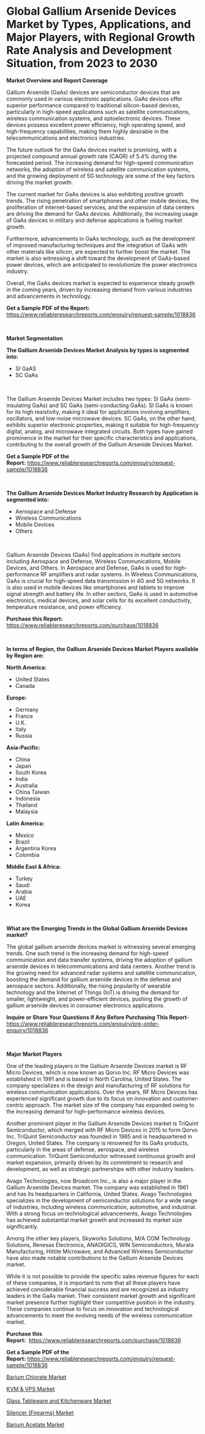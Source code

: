 <p><h1>Global Gallium Arsenide Devices Market by Types, Applications, and Major Players, with Regional Growth Rate Analysis and Development Situation, from 2023 to 2030</h1></p><p><strong>Market Overview and Report Coverage</strong></p>
<p><p>Gallium Arsenide (GaAs) devices are semiconductor devices that are commonly used in various electronic applications. GaAs devices offer superior performance compared to traditional silicon-based devices, particularly in high-speed applications such as satellite communications, wireless communication systems, and optoelectronic devices. These devices possess excellent power efficiency, high operating speed, and high-frequency capabilities, making them highly desirable in the telecommunications and electronics industries.</p><p>The future outlook for the GaAs devices market is promising, with a projected compound annual growth rate (CAGR) of 5.4% during the forecasted period. The increasing demand for high-speed communication networks, the adoption of wireless and satellite communication systems, and the growing deployment of 5G technology are some of the key factors driving the market growth.</p><p>The current market for GaAs devices is also exhibiting positive growth trends. The rising penetration of smartphones and other mobile devices, the proliferation of internet-based services, and the expansion of data centers are driving the demand for GaAs devices. Additionally, the increasing usage of GaAs devices in military and defense applications is fueling market growth.</p><p>Furthermore, advancements in GaAs technology, such as the development of improved manufacturing techniques and the integration of GaAs with other materials like silicon, are expected to further boost the market. The market is also witnessing a shift toward the development of GaAs-based power devices, which are anticipated to revolutionize the power electronics industry.</p><p>Overall, the GaAs devices market is expected to experience steady growth in the coming years, driven by increasing demand from various industries and advancements in technology.</p></p>
<p><strong>Get a Sample PDF of the Report:</strong> <a href="https://www.reliableresearchreports.com/enquiry/request-sample/1018836">https://www.reliableresearchreports.com/enquiry/request-sample/1018836</a></p>
<p>&nbsp;</p>
<p><strong>Market Segmentation</strong></p>
<p><strong>The Gallium Arsenide Devices Market Analysis by types is segmented into:</strong></p>
<p><ul><li>SI GaAS</li><li>SC GaAs</li></ul></p>
<p>&nbsp;</p>
<p><p>The Gallium Arsenide Devices Market includes two types: SI GaAs (semi-insulating GaAs) and SC GaAs (semi-conducting GaAs). SI GaAs is known for its high resistivity, making it ideal for applications involving amplifiers, oscillators, and low-noise microwave devices. SC GaAs, on the other hand, exhibits superior electronic properties, making it suitable for high-frequency digital, analog, and microwave integrated circuits. Both types have gained prominence in the market for their specific characteristics and applications, contributing to the overall growth of the Gallium Arsenide Devices Market.</p></p>
<p><strong>Get a Sample PDF of the Report:</strong>&nbsp;<a href="https://www.reliableresearchreports.com/enquiry/request-sample/1018836">https://www.reliableresearchreports.com/enquiry/request-sample/1018836</a></p>
<p>&nbsp;</p>
<p><strong>The Gallium Arsenide Devices Market Industry Research by Application is segmented into:</strong></p>
<p><ul><li>Aerospace and Defense</li><li>Wireless Communications</li><li>Mobile Devices</li><li>Others</li></ul></p>
<p>&nbsp;</p>
<p><p>Gallium Arsenide Devices (GaAs) find applications in multiple sectors including Aerospace and Defense, Wireless Communications, Mobile Devices, and Others. In Aerospace and Defense, GaAs is used for high-performance RF amplifiers and radar systems. In Wireless Communications, GaAs is crucial for high-speed data transmission in 4G and 5G networks. It is also used in mobile devices like smartphones and tablets to improve signal strength and battery life. In other sectors, GaAs is used in automotive electronics, medical devices, and solar cells for its excellent conductivity, temperature resistance, and power efficiency.</p></p>
<p><strong>Purchase this Report:</strong>&nbsp; <a href="https://www.reliableresearchreports.com/purchase/1018836">https://www.reliableresearchreports.com/purchase/1018836</a></p>
<p>&nbsp;</p>
<p><strong>In terms of Region, the Gallium Arsenide Devices Market Players available by Region are:</strong></p>
<p>
    <p> <strong> North America: </strong>
        <ul>
            <li>United States</li>
            <li>Canada</li>
        </ul>
        </p> 
    <p> <strong> Europe: </strong>
        <ul>
            <li>Germany</li>
            <li>France</li>
            <li>U.K.</li>
            <li>Italy</li>
            <li>Russia</li>
        </ul>
        </p> 
    <p> <strong> Asia-Pacific: </strong>
        <ul>
            <li>China</li>
            <li>Japan</li>
            <li>South Korea</li>
            <li>India</li>
            <li>Australia</li>
            <li>China Taiwan</li>
            <li>Indonesia</li>
            <li>Thailand</li>
            <li>Malaysia</li>
        </ul>
        </p> 
    <p> <strong> Latin America: </strong>
        <ul>
            <li>Mexico</li>
            <li>Brazil</li>
            <li>Argentina Korea</li>
            <li>Colombia</li>
        </ul>
        </p> 
    <p> <strong> Middle East & Africa: </strong>
        <ul>
            <li>Turkey</li>
            <li>Saudi</li>
            <li>Arabia</li>
            <li>UAE</li>
            <li>Korea</li>
        </ul>
    </p>
    </p>
<p>&nbsp;</p>
<p><strong>What are the Emerging Trends in the Global Gallium Arsenide Devices market?</strong></p>
<p><p>The global gallium arsenide devices market is witnessing several emerging trends. One such trend is the increasing demand for high-speed communication and data transfer systems, driving the adoption of gallium arsenide devices in telecommunications and data centers. Another trend is the growing need for advanced radar systems and satellite communication, boosting the demand for gallium arsenide devices in the defense and aerospace sectors. Additionally, the rising popularity of wearable technology and the Internet of Things (IoT) is driving the demand for smaller, lightweight, and power-efficient devices, pushing the growth of gallium arsenide devices in consumer electronics applications.</p></p>
<p><strong>Inquire or Share Your Questions If Any Before Purchasing This Report</strong>- <a href="https://www.reliableresearchreports.com/enquiry/pre-order-enquiry/1018836">https://www.reliableresearchreports.com/enquiry/pre-order-enquiry/1018836</a></p>
<p>&nbsp;</p>
<p><strong>Major Market Players</strong></p>
<p><p>One of the leading players in the Gallium Arsenide Devices market is RF Micro Devices, which is now known as Qorvo Inc. RF Micro Devices was established in 1991 and is based in North Carolina, United States. The company specializes in the design and manufacturing of RF solutions for wireless communication applications. Over the years, RF Micro Devices has experienced significant growth due to its focus on innovation and customer-centric approach. The market size of the company has expanded owing to the increasing demand for high-performance wireless devices.</p><p>Another prominent player in the Gallium Arsenide Devices market is TriQuint Semiconductor, which merged with RF Micro Devices in 2015 to form Qorvo Inc. TriQuint Semiconductor was founded in 1985 and is headquartered in Oregon, United States. The company is renowned for its GaAs products, particularly in the areas of defense, aerospace, and wireless communication. TriQuint Semiconductor witnessed continuous growth and market expansion, primarily driven by its commitment to research and development, as well as strategic partnerships with other industry leaders.</p><p>Avago Technologies, now Broadcom Inc., is also a major player in the Gallium Arsenide Devices market. The company was established in 1961 and has its headquarters in California, United States. Avago Technologies specializes in the development of semiconductor solutions for a wide range of industries, including wireless communication, automotive, and industrial. With a strong focus on technological advancements, Avago Technologies has achieved substantial market growth and increased its market size significantly.</p><p>Among the other key players, Skyworks Solutions, M/A COM Technology Solutions, Renesas Electronics, ANADIGICS, WIN Semiconductors, Murata Manufacturing, Hittite Microwave, and Advanced Wireless Semiconductor have also made notable contributions to the Gallium Arsenide Devices market.</p><p>While it is not possible to provide the specific sales revenue figures for each of these companies, it is important to note that all these players have achieved considerable financial success and are recognized as industry leaders in the GaAs market. Their consistent market growth and significant market presence further highlight their competitive position in the industry. These companies continue to focus on innovation and technological advancements to meet the evolving needs of the wireless communication market.</p></p>
<p><strong>Purchase this Report:</strong>&nbsp;&nbsp;<a href="https://www.reliableresearchreports.com/purchase/1018836">https://www.reliableresearchreports.com/purchase/1018836</a></p>
<p></p>
<p><strong>Get a Sample PDF of the Report:</strong>&nbsp;<a href="https://www.reliableresearchreports.com/enquiry/request-sample/1018836">https://www.reliableresearchreports.com/enquiry/request-sample/1018836</a></p>
<p><p><a href="https://github.com/BryceTownsendr/Market-Research-Report-List-2/blob/main/barium-chlorate-market.md">Barium Chlorate Market</a></p><p><a href="https://medium.com/@allelee654/kvm-amp-vps-market-size-and-market-trends-complete-industry-overview-2023-to-2030-20f70ba3afb4">KVM & VPS Market</a></p><p><a href="https://medium.com/@nelljian7548/decoding-glass-tableware-and-kitchenware-market-metrics-market-share-trends-and-growth-patterns-f4f9b6db59ec">Glass Tableware and Kitchenware Market</a></p><p><a href="https://medium.com/@sanjoy753352/silencer-firearms-market-trends-and-market-analysis-forecasted-for-period-2023-2030-33d9b09a79f8">Silencer (Firearms) Market</a></p><p><a href="https://github.com/WillieWoodard/Market-Research-Report-List-2/blob/main/barium-acetate-market.md">Barium Acetate Market</a></p></p>
